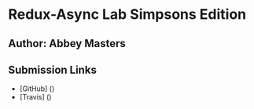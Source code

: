 # Redux-Async Lab Simpsons Edition
## Author: Abbey Masters

## Submission Links
* [GitHub] ()
* [Travis] ()